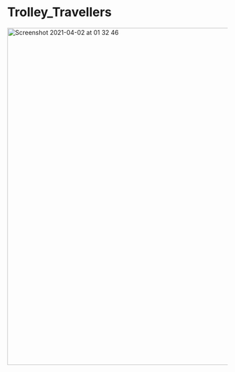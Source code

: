 # Trolley_Travellers
<img width="770" alt="Screenshot 2021-04-02 at 01 32 46" src="https://user-images.githubusercontent.com/68763259/113367236-6a4e0a00-9353-11eb-9884-10c337f224e2.png">

